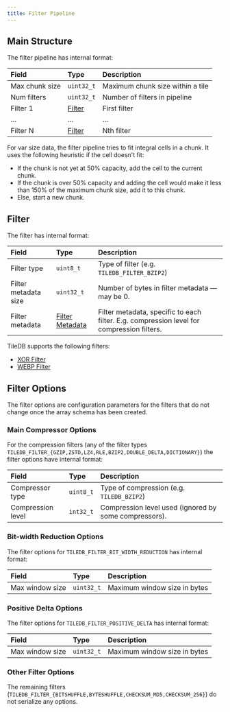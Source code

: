 ```yaml
---
title: Filter Pipeline
---
```


## Main Structure

The filter pipeline has internal format:

| **Field** | **Type** | **Description** |
| :--- | :--- | :--- |
| Max chunk size | `uint32_t` | Maximum chunk size within a tile |
| Num filters | `uint32_t` | Number of filters in pipeline |
| Filter 1 | [Filter](#filter) | First filter |
| … | … | … |
| Filter N | [Filter](#filter) | Nth filter |

For var size data, the filter pipeline tries to fit integral cells in a chunk. It uses the following heuristic if the cell doesn't fit:

* If the chunk is not yet at 50% capacity, add the cell to the current chunk.
* If the chunk is over 50% capacity and adding the cell would make it less than 150% of the maximum chunk size, add it to this chunk.
* Else, start a new chunk.

## Filter

The filter has internal format:

| **Field** | **Type** | **Description** |
| :--- | :--- | :--- |
| Filter type | `uint8_t` | Type of filter \(e.g. `TILEDB_FILTER_BZIP2`\) |
| Filter metadata size | `uint32_t` | Number of bytes in filter metadata — may be 0. |
| Filter metadata | [Filter Metadata](#filter-metadata) | Filter metadata, specific to each filter. E.g. compression level for compression filters. |

TileDB supports the following filters:
* [XOR Filter](./filters/xor.md)
* [WEBP Filter](./filters/webp.md)

## Filter Options

The filter options are configuration parameters for the filters that do not change once the array schema has been created. 

### Main Compressor Options

For the compression filters \(any of the filter types `TILEDB_FILTER_{GZIP,ZSTD,LZ4,RLE,BZIP2,DOUBLE_DELTA,DICTIONARY}`\) the filter options have internal format:

| **Field** | **Type** | **Description** |
| :--- | :--- | :--- |
| Compressor type | `uint8_t` | Type of compression \(e.g. `TILEDB_BZIP2`\) |
| Compression level | `int32_t` | Compression level used \(ignored by some compressors\). |

### Bit-width Reduction Options

The filter options for `TILEDB_FILTER_BIT_WIDTH_REDUCTION` has internal format:

| **Field** | **Type** | **Description** |
| :--- | :--- | :--- |
| Max window size | `uint32_t` | Maximum window size in bytes |

### Positive Delta Options

The filter options for `TILEDB_FILTER_POSITIVE_DELTA` has internal format:

| **Field** | **Type** | **Description** |
| :--- | :--- | :--- |
| Max window size | `uint32_t` | Maximum window size in bytes |

### Other Filter Options

The remaining filters \(`TILEDB_FILTER_{BITSHUFFLE,BYTESHUFFLE,CHECKSUM_MD5,CHECKSUM_256}`\) do not serialize any options.
